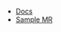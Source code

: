 - [Docs](https://developer.android.com/studio/preview/compose-screenshot-testing)
- [Sample MR](https://github.com/android/testing-samples/pull/513/files#diff-4665d3bf7505eed9fc05545cf24b1e5e434c6ef30570b950a41e0b04698cb0ab)
